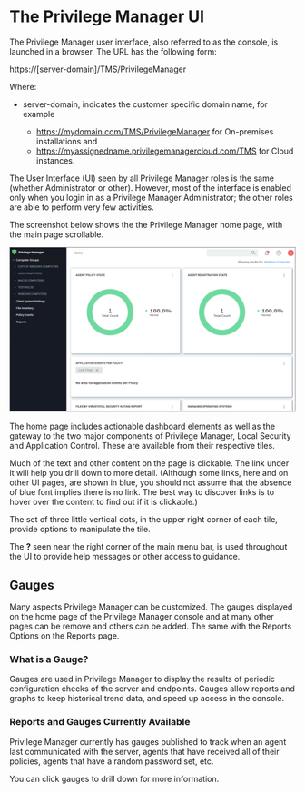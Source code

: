 [title]: # (The Privilege Manager UI)
[tags]: # (console,home page)
[priority]: # (2000)
# The Privilege Manager UI

The Privilege Manager user interface, also referred to as the console, is launched in a browser. The URL has the following form:

https://[server-domain]/TMS/PrivilegeManager

Where:

* server-domain, indicates the customer specific domain name, for example

  * https://mydomain.com/TMS/PrivilegeManager for On-premises installations and
  * https://myassignedname.privilegemanagercloud.com/TMS for Cloud instances.

The User Interface (UI) seen by all Privilege Manager roles is the same (whether Administrator or other). However, most of the interface is enabled only when you login in as a Privilege Manager Administrator; the other roles are able to perform very few activities.

The screenshot below shows the the Privilege Manager home page, with the main page scrollable.

![Privilege Manager Home](images/home-page.png "Privilege Manager Home page")

The home page includes actionable dashboard elements as well as the gateway to the two major components of Privilege Manager, Local Security and Application Control. These are available from their respective tiles.

Much of the text and other content on the page is clickable. The link under it will help you drill down to more detail. (Although some links, here and on other UI pages, are shown in blue, you should not assume that the absence of blue font implies there is no link. The best way to discover links is to hover over the content to find out if it is clickable.)

The set of three little vertical dots, in the upper right corner of each tile, provide options to manipulate the tile.

The __?__ seen near the right corner of the main menu bar, is used throughout the UI to provide help messages or other access to guidance.

## Gauges

Many aspects Privilege Manager can be customized. The gauges displayed on the home page of the Privilege Manager console and at many other pages can be remove and others can be added. The same with the Reports Options on the Reports page.

### What is a Gauge?

Gauges are used in Privilege Manager to display the results of periodic configuration checks of the server and endpoints. Gauges allow reports and graphs to keep historical trend data, and speed up access in the console.

### Reports and Gauges Currently Available

Privilege Manager currently has gauges published to track when an agent last communicated with the server, agents that have received all of their policies, agents that have a random password set, etc.

You can click gauges to drill down for more information.
